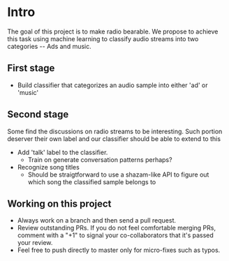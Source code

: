 # Intro

The goal of this project is to make radio bearable. We propose to achieve this task using machine learning to classify audio streams into two categories -- Ads and music. 

## First stage
- Build classifier that categorizes an audio sample into either 'ad' or 'music'

## Second stage
Some find the discussions on radio streams to be interesting. Such portion deserver their own label and our classifier should be able to extend to this
- Add 'talk' label to the classifier. 
    - Train on generate conversation patterns perhaps?
- Recognize song titles
    - Should be straigtforward to use a shazam-like API to figure out which song the classified sample belongs to
   
   
## Working on this project

- Always work on a branch and then send a pull request.
- Review outstanding PRs. If you do not feel comfortable merging PRs, comment with a "+1" to signal your co-collaborators that it's passed your review.
- Feel free to push directly to master only for micro-fixes such as typos.

